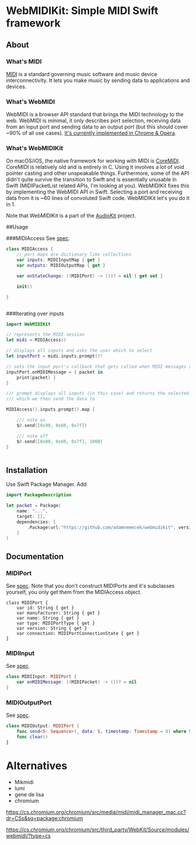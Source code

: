 # WebMIDIKit: Simple MIDI Swift framework

## About

### What's MIDI 

[MIDI](https://en.wikipedia.org/wiki/MIDI) is a standard governing music software and music device interconnectivity. It lets you make music by sending data to applications and devices. 

### What's WebMIDI

WebMIDI is a browser API standard that brings the MIDI technology to the web. WebMIDI is minimal, it only describes port selection, receiving data from an input port and sending data to an output port (but this should cover ~90% of all use cases). [It's currently implemented in Chrome & Opera](http://caniuse.com/#feat=midi).



### What's WebMIDIKit
On macOS/iOS, the native framework for working with MIDI is [CoreMIDI](https://developer.apple.com/reference/coremidi).
CoreMIDI is relatively old and is entirely in C. Using it involves a lot of void pointer casting and other unspeakable things. Furthermore, some of the API didn't quite survive the transition to Swift and is essentially unusable in Swift (MIDIPacketList related APIs, I'm looking at you). 
WebMIDIKit fixes this by implementing the WebMIDI API in Swift. Selecting a port and receiving data from it is ~60 lines of convoluted Swift code. WebMIDIKit let's you do it in 1. 


Note that WebMIDIKit is a part of the [AudioKit](https://githib.com/audiokit/audiokit) project.

##Usage

###MIDIAccess
See [spec](https://www.w3.org/TR/webmidi/#midiaccess-interface).
```swift
class MIDIAccess {
	// port maps are dictionary like collections
	var inputs: MIDIInputMap { get }
	var outputs: MIDIOutputMap { get }

	var onStateChange: ((MIDIPort) -> ())? = nil { get set }

	init()

}
```

```swift
```

###Iterating over inputs

```swift
import WebMIDIKit

// represents the MIDI session
let midi = MIDIAccess()

// displays all inputs and asks the user which to select
let inputPort = midi.inputs.prompt()!

// sets the input port's callback that gets called when MIDI messages are received
inputPort.onMIDIMessage = { packet in 
	print(packet) }
}

/// prompt displays all inputs (in this case) and returns the selected input port
/// which we then send the data to

MIDIAccess().inputs.prompt().map { 

	/// note on
	$0.send([0x90, 0x60, 0x7f])

	/// note off
	$0.send([0x80, 0x60, 0x7f], 1000)
}
```

```swift

```



## Installation

Use Swift Package Manager. Add 
```swift
import PackageDescription

let packet = Package(
	name: "...",
	target: [],
	dependencies: [
		.Package(url:"https://github.com/adamnemecek/webmidikit", version: 1)
	]
)
```

## Documentation

### MIDIPort

See [spec](). Note that you don't construct MIDIPorts and it's subclasses yourself, you only get them from the MIDIAccess object.
```
class MIDIPort {
    var id: String { get }
    var manufacturer: String { get }
    var name: String { get }
    var type: MIDIPortType { get }
    var version: String { get }
    var connection: MIDIPortConnectionState { get }
}
```

### MIDIInput

See [spec]().
```swift
class MIDIInput: MIDIPort {
	var onMIDIMessage: ((MIDIPacket) -> ())? = nil
}
```


### MIDIOutputPort


See [spec]().
```swift
class MIDIOutput: MIDIPort {
	func send<S: Sequence>(_ data: S, timestamp: Timestamp = 0) where S.Iterator.Element == UInt8
	func clear()
}
```


# Alternatives

* Mikmidi
* lumi
* gene de lisa
* chromium 

https://cs.chromium.org/chromium/src/media/midi/midi_manager_mac.cc?dr=CSs&sq=package:chromium

 https://cs.chromium.org/chromium/src/third_party/WebKit/Source/modules/webmidi/?type=cs




